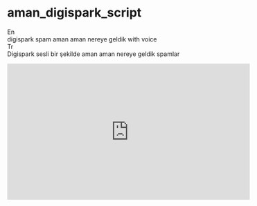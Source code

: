 # aman_digispark_script
En</br>
digispark spam aman aman nereye geldik with voice
</br>
Tr</br>
Digispark sesli bir şekilde aman aman nereye geldik spamlar
</br>
<iframe width="560" height="315" src="https://www.youtube.com/embed/GMss6l2iecA" frameborder="0" allow="accelerometer; autoplay; clipboard-write; encrypted-media; gyroscope; picture-in-picture" allowfullscreen></iframe>

